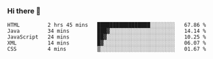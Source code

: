 ### Hi there 👋

<!--START_SECTION:waka-->
```text
HTML         2 hrs 45 mins   █████████████████░░░░░░░░   67.86 % 
Java         34 mins         ███▓░░░░░░░░░░░░░░░░░░░░░   14.14 % 
JavaScript   24 mins         ██▓░░░░░░░░░░░░░░░░░░░░░░   10.25 % 
XML          14 mins         █▓░░░░░░░░░░░░░░░░░░░░░░░   06.07 % 
CSS          4 mins          ▒░░░░░░░░░░░░░░░░░░░░░░░░   01.67 % 
```
<!--END_SECTION:waka-->


<!--
**AnkelMauCastillo/AnkelMauCastillo** is a ✨ _special_ ✨ repository because its `README.md` (this file) appears on your GitHub profile.

Here are some ideas to get you started:

- 🔭 I’m currently working on ...
- 🌱 I’m currently learning ...
- 👯 I’m looking to collaborate on ...
- 🤔 I’m looking for help with ...
- 💬 Ask me about ...
- 📫 How to reach me: ...
- 😄 Pronouns: ...
- ⚡ Fun fact: ...
-->
